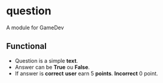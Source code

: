 # question
A module for GameDev


## Functional

- Question is a simple **text**.
- Answer can be **True** ou **False**.
- If answer is **correct** **user** earn 5 **points**. **Incorrect** 0 point.

